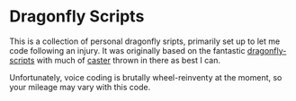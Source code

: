 # Dragonfly Scripts

This is a collection of personal dragonfly sripts, primarily set up to let me code following an injury. It was originally based on the fantastic [dragonfly-scripts](https://github.com/dictation-toolbox/dragonfly-scripts) with much of [caster](https://github.com/synkarius/caster/) thrown in there as best I can.

Unfortunately, voice coding is brutally wheel-reinventy at the moment, so your mileage may vary with this code.